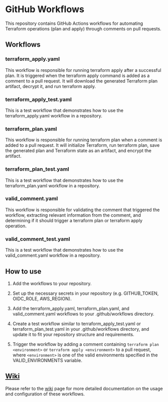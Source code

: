 # GitHub Workflows
This repository contains GitHub Actions workflows for automating Terraform operations (plan and apply) through comments on pull requests.

## Workflows
### terraform_apply.yaml
This workflow is responsible for running terraform apply after a successful plan. It is triggered when the terraform apply command is added as a comment to a pull request. It will download the generated Terraform plan artifact, decrypt it, and run terraform apply.

### terraform_apply_test.yaml
This is a test workflow that demonstrates how to use the terraform_apply.yaml workflow in a repository.

### terraform_plan.yaml
This workflow is responsible for running terraform plan when a comment is added to a pull request. It will initialize Terraform, run terraform plan, save the generated plan and Terraform state as an artifact, and encrypt the artifact.

### terraform_plan_test.yaml
This is a test workflow that demonstrates how to use the terraform_plan.yaml workflow in a repository.

### valid_comment.yaml
This workflow is responsible for validating the comment that triggered the workflow, extracting relevant information from the comment, and determining if it should trigger a terraform plan or terraform apply operation.

### valid_comment_test.yaml
This is a test workflow that demonstrates how to use the valid_comment.yaml workflow in a repository.

## How to use
1. Add the workflows to your repository.

2. Set up the necessary secrets in your repository (e.g. GITHUB_TOKEN, OIDC_ROLE, AWS_REGION).

3. Add the terraform_apply.yaml, terraform_plan.yaml, and valid_comment.yaml workflows to your .github/workflows directory.

4. Create a test workflow similar to terraform_apply_test.yaml or terraform_plan_test.yaml in your .github/workflows
   directory, and update it to fit your repository structure and requirements.

5. Trigger the workflow by adding a comment containing `terraform plan <environment>` or `terraform apply <environment>`
   to a pull request, where `<environment>` is one of the valid environments specified in the VALID_ENVIRONMENTS variable.


## [Wiki](https://github.com/flufi-io/workflows/wiki)
Please refer to the [wiki](https://github.com/flufi-io/workflows/wiki) page for more detailed documentation on the usage and configuration of these workflows.



